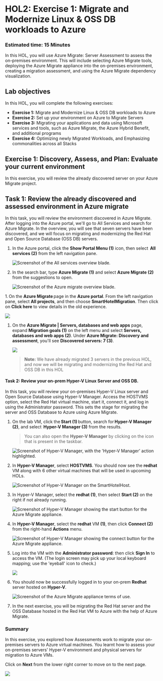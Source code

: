 # HOL2: Exercise 1: Migrate and Modernize Linux & OSS DB workloads to Azure

### Estimated time: 15 Minutes

In this HOL, you will use Azure Migrate: Server Assessment to assess the on-premises environment. This will include selecting Azure Migrate tools, deploying the Azure Migrate appliance into the on-premises environment, creating a migration assessment, and using the Azure Migrate dependency visualization.

## Lab objectives

In this HOL, you will complete the following exercises:

- **Exercise 1:** Migrate and Modernize Linux & OSS DB workloads to Azure
- **Exercise 2:** Set up your environment on Azure to Migrate Servers
- **Exercise 3:** Migrating your applications and data using Microsoft services and tools, such as Azure Migrate, the Azure Hybrid Benefit, and additional programs
- **Exercise 4:** Optimizing newly Migrated Workloads, and Emphasizing commonalities across all Stacks

## Exercise 1: Discovery, Assess, and Plan: Evaluate your current environment

In this exercise, you will review the already discovered server on your Azure Migrate project.

## Task 1: Review the already discovered and assessed environment in Azure migrate

In this task, you will review the environment discovered in Azure Migrate. After logging into the Azure portal, we'll go to All Services and search for Azure Migrate. In the overview, you will see that seven servers have been discovered, and we will focus on migrating and modernizing the Red Hat and Open Source Database (OSS DB) servers.

1. In the Azure portal, click the **Show Portal Menu (1)** icon, then select  **All services (2)** from the left navigation pane.
 
    ![Screenshot of the All services overview blade.](Images/15-7-25-1l.png "All services Overview blade")

1. In the search bar, type **Azure Migrate (1)** and select **Azure Migrate (2)** from the suggestions to open.
   
    ![Screenshot of the Azure migrate overview blade.](Images/15-7-25-l5-1.png "Azmigrate Overview blade")

1. On the **Azure Migrate** page in the **Azure portal**. From the left navigation pane, select **All projects**, and then choose **SmartHotelMigration<inject key="DeploymentID" enableCopy="false" />**. Then click on **Click here** to view details in the old experience.

   ![](Images/AIM-image40.png)

1. On the **Azure Migrate | Servers, databases and web apps** page, expand **Migration goals (1)** on the left menu and select **Servers, databases and web apps (2)**. Under **Azure Migrate: Discovery and assessment**, you'll see **Discovered servers: 7 (3)**. 
 
    ![](Images/cor_1_1.png)

    > **Note:** We have already migrated 3 servers in the previous HOL, and now we will be migrating and modernizing the Red Hat and OSS DB in this HOL
 
#### Task 2: Review your on-prem Hyper-V Linux Server and OSS DB.

In this task, you will review your on-premises Hyper-V Linux server and Open Source Database using Hyper-V Manager. Access the HOSTVMS option, select the Red Hat virtual machine, start it, connect it, and log in using the Administrator password. This sets the stage for migrating the server and OSS Database to Azure using Azure Migrate.
 
1. On the lab VM, click the **Start (1)** button, search for **Hyper-V Manager (2)**, and select  **Hyper-V Manager (3)** from the results.

   > You can also open the **Hyper-V Manager** by clicking on the icon that is present in the taskbar. 

    ![Screenshot of Hyper-V Manager, with the 'Hyper-V Manager' action highlighted.](Images/15-7-25-l1-7.png "Hyper-V Manager")
     
1. In **Hyper-V Manager**, select **HOSTVMS<inject key="DeploymentID" enableCopy="false" />**. You should now see the **redhat** VM along with 6 other virtual machines that will be used in upcoming HOLs.

    ![Screenshot of Hyper-V Manager on the SmartHotelHost.](Images/infra-l6-1-new.png "Hyper-V Manager")
     
1. In Hyper-V Manager, select the **redhat (1)**, then select **Start (2)** on the right if not already running.

    ![Screenshot of Hyper-V Manager showing the start button for the Azure Migrate appliance.](Images/infra-l6-2.png "Start AzureMigrateAppliance")

1. In **Hyper-V Manager**, select the **redhat** VM **(1)**, then click **Connect (2)** from the right-hand **Actions** menu.

    ![Screenshot of Hyper-V Manager showing the connect button for the Azure Migrate appliance.](Images/infra-l7-3.png "Connect to AzureMigrateAppliance")

1. Log into the VM with the **Administrator password**: **<inject key="SmartHotel Admin Password" />** then click **Sign In** to access the VM. (The login screen may pick up your local keyboard mapping; use the 'eyeball' icon to check.)

   ![](Images/15-7-25-l5-l3.png)

1.  You should now be successfully logged in to your on-prem **Redhat** server hosted on **Hyper-V**.

    ![Screenshot of the Azure Migrate appliance terms of use.](Images/redhathome.png "Desktop shortcut")

1. In the next exercise, you will be migrating the Red Hat server and the OSS Database hosted in the Red Hat VM to Azure with the help of Azure Migrate.  
    
### Summary 

In this exercise, you explored how Assessments work to migrate your on-premises servers to Azure virtual machines. You learnt how to assess your on-premises servers' Hyper-V environment and physical servers for migration to Azure VMs.

Click on **Next** from the lower right corner to move on to the next page.

![](Images/infra-s7.png)
